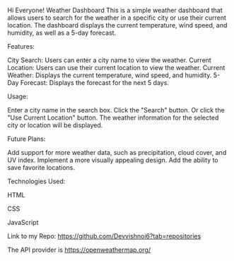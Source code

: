 Hi Everyone!
Weather Dashboard
This is a simple weather dashboard that allows users to search for the weather in a specific city or use their current location. The dashboard displays the current temperature, wind speed, and humidity, as well as a 5-day forecast.

Features:

City Search: Users can enter a city name to view the weather.
Current Location: Users can use their current location to view the weather.
Current Weather: Displays the current temperature, wind speed, and humidity.
5-Day Forecast: Displays the forecast for the next 5 days.

Usage:

Enter a city name in the search box.
Click the "Search" button.
Or click the "Use Current Location" button.
The weather information for the selected city or location will be displayed.

Future Plans:

Add support for more weather data, such as precipitation, cloud cover, and UV index.
Implement a more visually appealing design.
Add the ability to save favorite locations.

Technologies Used:

HTML

CSS

JavaScript

 Link to my Repo: https://github.com/Devvishnoi6?tab=repositories

The API provider is https://openweathermap.org/
